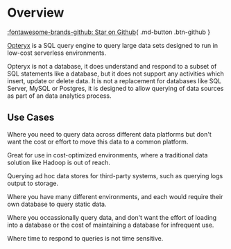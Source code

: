 # Overview

[:fontawesome-brands-github: Star on Github](https://github.com/mabel-dev/opteryx){ .md-button .btn-github }

[Opteryx](https://github.com/mabel-dev/opteryx) is a SQL query engine to query large data sets designed to run in low-cost serverless environments.

Opteryx is not a database, it does understand and respond to a subset of SQL statements like a database, but it does not support any activities which insert, update or delete data. It is not a replacement for databases like SQL Server, MySQL or Postgres, it is designed to allow querying of data sources as part of an data analytics process.

## Use Cases

Where you need to query data across different data platforms but don't want the cost or effort to move this data to a common platform.

Great for use in cost-optimized environments, where a traditional data solution like Hadoop is out of reach.

Querying ad hoc data stores for third-party systems, such as querying logs output to storage.

Where you have many different environments, and each would require their own database to query static data.

Where you occassionally query data, and don't want the effort of loading into a database or the cost of maintaining a database for infrequent use.

Where time to respond to queries is not time sensitive.
